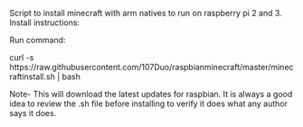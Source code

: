 Script to install minecraft with arm natives to run on raspberry pi 2 and 3.
Install instructions:
<p>Run command:</p> 
curl -s https://raw.githubusercontent.com/107Duo/raspbianminecraft/master/minecraftinstall.sh | bash
<p>Note- This will download the latest updates for raspbian. It is always a good idea to review the .sh file before installing to verify it does what any author says it does.</p>
